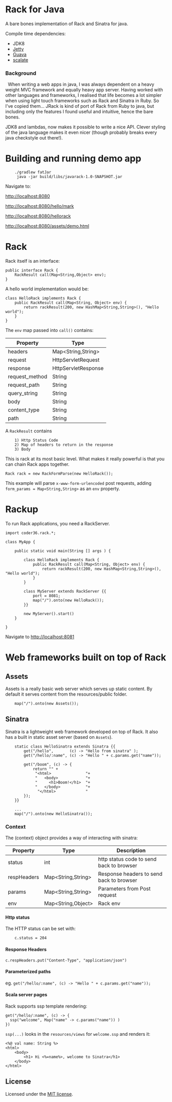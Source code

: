 # Rack for Java

A bare bones implementation of Rack and Sinatra for java.

Compile time dependencies:

* JDK8
* [Jetty](http://www.eclipse.org/jetty/)
* [Guava](https://github.com/google/guava)
* [scalate](https://github.com/scalate/scalate)

### Background
 
When writing a web apps in java, I was always dependent on a heavy weight MVC framework and equally heavy app server.
Having worked with other languages and frameworks, I realised that life becomes a lot simpler when using
 light touch frameworks such as Rack and Sinatra in Ruby.  So I've copied them... JRack is kind of port of Rack from Ruby
  to java, but including only the features I found useful and intuitive, hence the bare bones.

JDK8 and lambdas, now makes it possible to write a nice API.  Clever styling of the java language makes
it even nicer (though probably breaks every java checkstyle out there!).

# Building and running demo app

```
    ./gradlew fatJar
     java -jar build/libs/javarack-1.0-SNAPSHOT.jar
```

Navigate to:

[http://localhost:8080](http://localhost:8080)

[http://localhost:8080/hello/mark](http://localhost:8080/hello/mark)

[http://localhost:8080/hellorack](http://localhost:8080/hellorack)

[http://localhost:8080/assets/demo.html](http://localhost:8080/assets/demo.html)



# Rack

Rack itself is an interface:

```
public interface Rack {
    RackResult call(Map<String,Object> env);
}
```

A hello world implementation would be:

```
class HelloRack implements Rack {
    public RackResult call(Map<String, Object> env) {
        return rackResult(200, new HashMap<String,String>(), "Hello world");
    }
}
```

The `env` map passed into `call()` contains:


| Property        | Type                  |
| ----------------|-----------------------|
| headers         | Map<String,String>    |
| request         | HttpServletRequest    |
| response        | HttpServletResponse   |
| request_method  | String                |
| request_path    | String                |
| query_string    | String                |
| body            | String                |
| content_type    | String                |
| path            | String                |



A `RackResult` contains

```
    1) Http Status Code
    2) Map of headers to return in the response
    3) Body
```

This is rack at its most basic level.  What makes it really powerful is that you can
chain Rack apps together.

```
Rack rack = new RackFormParse(new HelloRack());
```

This example will parse `x-www-form-urlencoded` post requests, adding `form_params = Map<String,String>` as an `env` property.


# Rackup

To run Rack applications, you need a RackServer.

```
import coder36.rack.*;

class MyApp {

    public static void main(String [] args ) {

        class HelloRack implements Rack {
            public RackResult call(Map<String, Object> env) {
                return rackResult(200, new HashMap<String,String>(), "Hello world");
            }
        }

        class MyServer extends RackServer {{
            port = 8081;
            map("/").onto(new HelloRack());
        }}

        new MyServer().start()
    }

}
```

Navigate to [http://localhost:8081](http://localhost:8081)


# Web frameworks built on top of Rack

## Assets

Assets is a really basic web server which serves up static content.  By default
 it serves content from the resources/public folder.

```
    map("/").onto(new Assets());
```

## Sinatra

Sinatra is a lightweight web framework developed on top of Rack.  It also has a built in
static asset server (based on `Assets`).

```
    static class HelloSinatra extends Sinatra {{
        get("/hello",       (c) -> "Hello from sinatra" );
        get("/hello/:name", (c) -> "Hello " + c.params.get("name"));

        get("/boom", (c) -> {
            return "" +
             "<html>               "+
             "   <body>            "+
             "     <h1>Boom!</h1>  "+
             "   </body>           "+
              "</html>             "
        });
    }}

    ...
    map("/").onto(new HelloSinatra());

```

### Context

The (context) object provides a way of interacting with sinatra:


| Property        | Type                  | Description
| ----------------|-----------------------|------------------------------------------
| status          | int                   | http status code to send back to browser
| respHeaders     | Map<String,String>    | Response headers to send back to browser
| params          | Map<String,String>    | Parameters from Post request
| env             | Map<String,Object>    | Rack env



#### Http status

The HTTP status can be set with:
```
    c.status = 204
```

#### Response Headers

`c.respHeaders.put("Content-Type", "application/json")`


#### Parameterized paths

eg.  `get("/hello/:name", (c) -> "Hello " + c.params.get("name"));`


#### Scala server pages

Rack supports ssp template rendering:

```
get("/hello/:name", (c) -> {
  ssp("welcome", Map("name" -> c.params("name")) )
})
```

`ssp(...)` looks in the `resources/views` for `welcome.ssp` and renders it:

```
<%@ val name: String %>
<html>
    <body>
        <h1> Hi <%=name%>, welcome to Sinatra</h1>
    </body>
</html>
```



## License

Licensed under the [MIT license](https://raw.githubusercontent.com/coder36/jrack/master/LICENSE).
